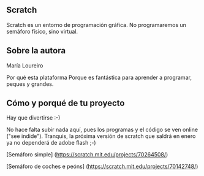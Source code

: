 ## Scratch

Scratch es un entorno de programación gráfica. No programaremos un semáforo físico, sino virtual.

## Sobre la autora
María Loureiro

Por qué esta plataforma
Porque es fantástica para aprender a programar, peques y grandes. 

## Cómo y porqué de tu proyecto
Hay que divertirse :-)

No hace falta subir nada aquí, pues los programas y el código se ven online ("see indide").
Tranquis, la próxima versión de scratch que saldrá en enero ya no dependerá de adobe flash ;-)

[Semáforo simple] (https://scratch.mit.edu/projects/70264508/)


[Semáforo de coches e peóns] (https://scratch.mit.edu/projects/70142748/)

